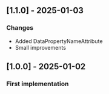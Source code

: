 ## [1.1.0] - 2025-01-03
### Changes
- Added DataPropertyNameAttribute
- Small improvements

## [1.0.0] - 2025-01-02
### First implementation